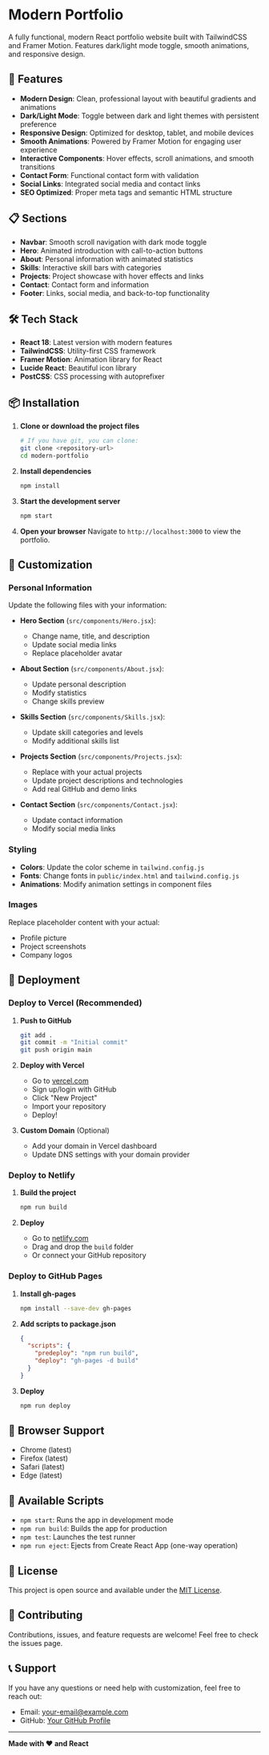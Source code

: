 # Modern Portfolio

A fully functional, modern React portfolio website built with TailwindCSS and Framer Motion. Features dark/light mode toggle, smooth animations, and responsive design.

## 🚀 Features

- **Modern Design**: Clean, professional layout with beautiful gradients and animations
- **Dark/Light Mode**: Toggle between dark and light themes with persistent preference
- **Responsive Design**: Optimized for desktop, tablet, and mobile devices
- **Smooth Animations**: Powered by Framer Motion for engaging user experience
- **Interactive Components**: Hover effects, scroll animations, and smooth transitions
- **Contact Form**: Functional contact form with validation
- **Social Links**: Integrated social media and contact links
- **SEO Optimized**: Proper meta tags and semantic HTML structure

## 📋 Sections

- **Navbar**: Smooth scroll navigation with dark mode toggle
- **Hero**: Animated introduction with call-to-action buttons
- **About**: Personal information with animated statistics
- **Skills**: Interactive skill bars with categories
- **Projects**: Project showcase with hover effects and links
- **Contact**: Contact form and information
- **Footer**: Links, social media, and back-to-top functionality

## 🛠️ Tech Stack

- **React 18**: Latest version with modern features
- **TailwindCSS**: Utility-first CSS framework
- **Framer Motion**: Animation library for React
- **Lucide React**: Beautiful icon library
- **PostCSS**: CSS processing with autoprefixer

## 📦 Installation

1. **Clone or download the project files**
   ```bash
   # If you have git, you can clone:
   git clone <repository-url>
   cd modern-portfolio
   ```

2. **Install dependencies**
   ```bash
   npm install
   ```

3. **Start the development server**
   ```bash
   npm start
   ```

4. **Open your browser**
   Navigate to `http://localhost:3000` to view the portfolio.

## 🎨 Customization

### Personal Information
Update the following files with your information:

- **Hero Section** (`src/components/Hero.jsx`):
  - Change name, title, and description
  - Update social media links
  - Replace placeholder avatar

- **About Section** (`src/components/About.jsx`):
  - Update personal description
  - Modify statistics
  - Change skills preview

- **Skills Section** (`src/components/Skills.jsx`):
  - Update skill categories and levels
  - Modify additional skills list

- **Projects Section** (`src/components/Projects.jsx`):
  - Replace with your actual projects
  - Update project descriptions and technologies
  - Add real GitHub and demo links

- **Contact Section** (`src/components/Contact.jsx`):
  - Update contact information
  - Modify social media links

### Styling
- **Colors**: Update the color scheme in `tailwind.config.js`
- **Fonts**: Change fonts in `public/index.html` and `tailwind.config.js`
- **Animations**: Modify animation settings in component files

### Images
Replace placeholder content with your actual:
- Profile picture
- Project screenshots
- Company logos

## 🚀 Deployment

### Deploy to Vercel (Recommended)

1. **Push to GitHub**
   ```bash
   git add .
   git commit -m "Initial commit"
   git push origin main
   ```

2. **Deploy with Vercel**
   - Go to [vercel.com](https://vercel.com)
   - Sign up/login with GitHub
   - Click "New Project"
   - Import your repository
   - Deploy!

3. **Custom Domain** (Optional)
   - Add your domain in Vercel dashboard
   - Update DNS settings with your domain provider

### Deploy to Netlify

1. **Build the project**
   ```bash
   npm run build
   ```

2. **Deploy**
   - Go to [netlify.com](https://netlify.com)
   - Drag and drop the `build` folder
   - Or connect your GitHub repository

### Deploy to GitHub Pages

1. **Install gh-pages**
   ```bash
   npm install --save-dev gh-pages
   ```

2. **Add scripts to package.json**
   ```json
   {
     "scripts": {
       "predeploy": "npm run build",
       "deploy": "gh-pages -d build"
     }
   }
   ```

3. **Deploy**
   ```bash
   npm run deploy
   ```

## 📱 Browser Support

- Chrome (latest)
- Firefox (latest)
- Safari (latest)
- Edge (latest)

## 🔧 Available Scripts

- `npm start`: Runs the app in development mode
- `npm run build`: Builds the app for production
- `npm test`: Launches the test runner
- `npm run eject`: Ejects from Create React App (one-way operation)

## 📄 License

This project is open source and available under the [MIT License](LICENSE).

## 🤝 Contributing

Contributions, issues, and feature requests are welcome! Feel free to check the issues page.

## 📞 Support

If you have any questions or need help with customization, feel free to reach out:

- Email: your-email@example.com
- GitHub: [Your GitHub Profile](https://github.com/yourusername)

---

**Made with ❤️ and React**
